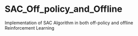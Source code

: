 # SAC_Off_policy_and_Offline
Implementation of SAC Algorithm in both off-policy and offline Reinforcement Learning
